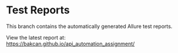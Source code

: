 # Test Reports

This branch contains the automatically generated Allure test reports.

View the latest report at: https://bakcan.github.io/api_automation_assignment/
